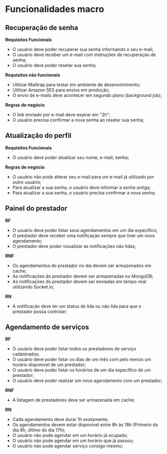 # Funcionalidades macro

## Recuperação de senha

**Requisitos Funcionais**

- O usuário deve poder recuperar sua senha informando o seu e-mail;
- O usuário deve receber um e-mail com instruções de recuperação de senha;
- O usuário deve poder resetar sua senha;

**Requisitos não funcionais**

- Utilizar Mailtrap para testar em ambiente de desenvolvimento;
- Utilizar Amazon SES para envios em produção;
- O envio de e-mails deve acontecer em segundo plano (background job);

**Regras de negócio**

- O link enviado por e-mail deve expirar em "2h";
- O usuário precisa confirmar a nova senha ao resetar sua senha;

## Atualização do perfil

**Requisitos Funcionais**

- O usuário deve poder atualizar seu nome, e-mail, senha;

**Regras de negócio**

- O usuário não pode alterar seu e-mail para um e-mail já utilizado por outro usuário;
- Para atualizar a sua senha, o usuário deve informar a senha antiga;
- Para atualizar a sua senha, o usuário precisa confirmar a nova senha;


## Painel do prestador

**RF**

- O usuário deve poder listar seus agendamentos em um dia expecífico;
- O prestador deve receber uma notificação sempre que tiver um novo agendamento;
- O prestador deve poder visualizar as notificações não lidas;

**RNF**

- Os agendamentos do prestador no dia devem ser armazenados em cache;
- As notificações do prestador devem ser armazenadas no MongoDB;
- As notificações do prestador devem ser enviadas em tempo-real utilizando Socket.io;

**RN**

- A notificação deve ter um status de lida ou não lida para que o prestador possa controlar;


## Agendamento de serviços

**RF**

- O usuário deve poder listar todos os prestadores de serviço cadastrados;
- O usuário deve poder listar os dias de um mês com pelo menos um horário disponível de um prestador;
- O usuário deve poder listar os horários de um dia expecífico de um prestador;
- O usuário deve poder realizar um novo agendamento com um prestador;

**RNF**

- A listagem de prestadores deve ser armazenada em cache;

**RN**

- Cada agendamento deve durar 1h exatamente;
- Os agendamentos devem estar disponível entre 8h às 18h (Primeiro do dia 8h, último do dia 17h);
- O usuário não pode agendar em um horário já ocupado;
- O usuário não pode agendar em um horário que já passou;
- O usuário não pode agendar serviço consigo mesmo;

